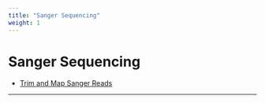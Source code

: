 ```yaml
---
title: "Sanger Sequencing"
weight: 1
---
```



# Sanger Sequencing

*   [Trim and Map Sanger Reads](trim-and-map-sanger-reads.md)


----------------------------------------------------------------------------